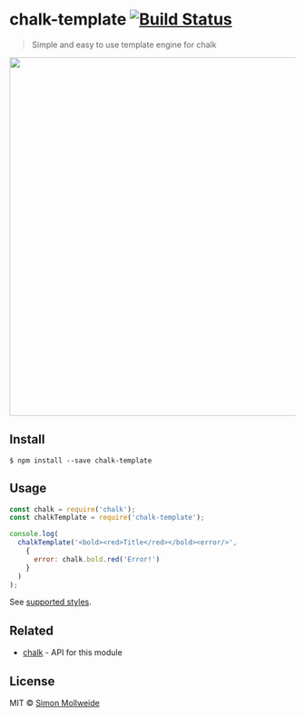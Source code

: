 # chalk-template [![Build Status](https://img.shields.io/travis/smollweide/chalk-template/master.svg)](https://travis-ci.org/smollweide/chalk-template)

> Simple and easy to use template engine for chalk

<img src="https://cloud.githubusercontent.com/assets/2912007/22125570/7e92454e-de94-11e6-9398-d5136f498cb1.png" width="631">

## Install

```console
$ npm install --save chalk-template
```


## Usage

```js
const chalk = require('chalk');
const chalkTemplate = require('chalk-template');

console.log(
  chalkTemplate('<bold><red>Title</red></bold><error/>',
    {
      error: chalk.bold.red('Error!')
    }
  )
);
```

See [supported styles](https://github.com/chalk/chalk#styles).


## Related

- [chalk](https://github.com/chalk/chalk) - API for this module


## License

MIT © [Simon Mollweide](https://github.com/smollweide)
